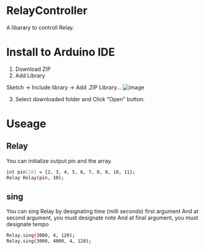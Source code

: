 # RelayController
A libarary to controll Relay.
# Install to Arduino IDE
1. Download ZIP
2. Add Library

Sketch -> Include library -> Add .ZIP Library...
![image](https://user-images.githubusercontent.com/58265068/71096722-2680d100-21f2-11ea-8b55-8a70f5b19fec.png)

3. Select downloaded folder and Click "Open" button.
# Useage
## Relay
You can initialize output pin and the array.
~~~bash
int pin[10] = {2, 3, 4, 5, 6, 7, 8, 9, 10, 11};
Relay Relay(pin, 10);
~~~
## sing
You can sing Relay by designating time (milli seconds) first argument
And at second argument, you must designate note
And at final argument, you must designate tempo
~~~bash
Relay.sing(3000, 4, 120);
Relay.sing(3000, 4000, 4, 120);
~~~
